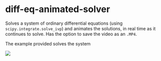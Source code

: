 # diff-eq-animated-solver
Solves a system of ordinary differential equations (using `scipy.integrate.solve_ivp`) and animates the solutions,
in real time as it continues to solve. Has the option to save the video as an `.MP4`.

The example provided solves the system

<img src="https://render.githubusercontent.com/render/math?math=\color{Pink}\left\{\begin{matrix}x'=10.5\+0.05y\-0.24x\\y'=0.04x\-0.05y\end{matrix}\right.">
